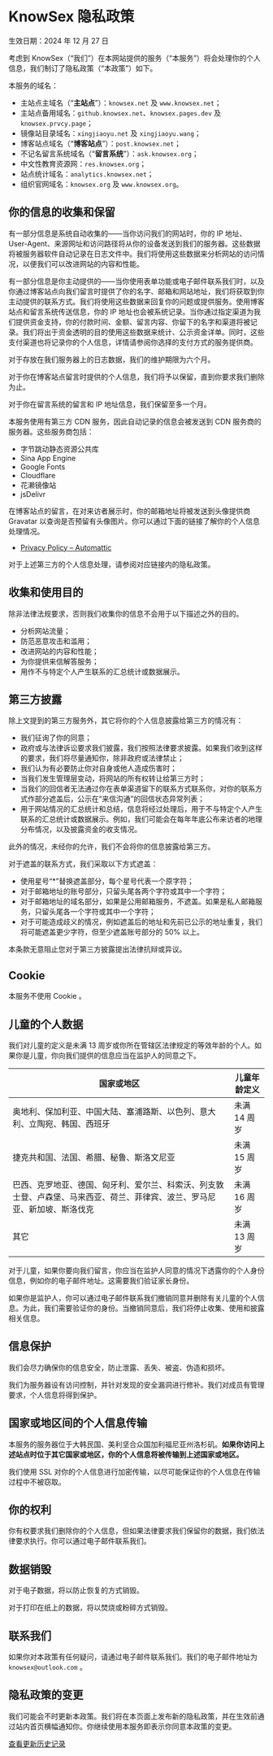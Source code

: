 # KnowSex 隐私政策

生效日期：2024 年 12 月 27 日

考虑到 KnowSex（“我们”）在本网站提供的服务（“本服务”）将会处理你的个人信息，我们制订了隐私政策（“本政策”）如下。

本服务的域名：

- 主站点主域名（“**主站点**”）：`knowsex.net` 及 `www.knowsex.net`；
- 主站点备用域名：`github.knowsex.net`、`knowsex.pages.dev` 及 `knowsex.prvcy.page`；
- 镜像站目录域名：`xingjiaoyu.net` 及 `xingjiaoyu.wang`；
- 博客站点域名（“**博客站点**”）：`post.knowsex.net`；
- 不记名留言系统域名（“**留言系统**”）：`ask.knowsex.org`；
- 中文性教育资源网：`res.knowsex.org`；
- 站点统计域名：`analytics.knowsex.net`；
- 组织官网域名：`knowsex.org` 及 `www.knowsex.org`。

## 你的信息的收集和保留

有一部分信息是系统自动收集的——当你访问我们的网站时，你的 IP 地址、User-Agent、来源网址和访问路径将从你的设备发送到我们的服务器。这些数据将被服务器软件自动记录在日志文件中。我们将使用这些数据来分析网站的访问情况，以便我们可以改进网站的内容和性能。

有一部分信息是你主动提供的——当你使用表单功能或电子邮件联系我们时，以及你通过博客站点向我们留言时提供了你的名字、邮箱和网站地址，我们将获取到你主动提供的联系方式。我们将使用这些数据来回复你的问题或提供服务。使用博客站点和留言系统传送信息，你的 IP 地址也会被系统记录。当你通过指定渠道为我们提供资金支持，你的付款时间、金额、留言内容、你留下的名字和渠道将被记录。我们将出于资金透明的目的使用这些数据来统计、公示资金详单。同时，这些支付渠道也将记录你的个人信息，详情请参阅你选择的支付方式的服务提供商。

对于存放在我们服务器上的日志数据，我们的维护期限为六个月。

对于你在博客站点留言时提供的个人信息，我们将予以保留，直到你要求我们删除为止。

对于你在留言系统的留言和 IP 地址信息，我们保留至多一个月。

本服务使用有第三方 CDN 服务，因此自动记录的信息会被发送到 CDN 服务商的服务器。这些服务商包括：

- 字节跳动静态资源公共库
- Sina App Engine
- Google Fonts
- Cloudflare
- 花濑镜像站
- jsDelivr

在博客站点的留言，在对来访者展示时，你的邮箱地址将被发送到头像提供商 Gravatar 以查询是否预留有头像图片。你可以通过下面的链接了解你的个人信息处理情况。

- [Privacy Policy – Automattic](https://automattic.com/privacy/)

对于上述第三方的个人信息处理，请参阅对应链接内的隐私政策。

## 收集和使用目的

除非法律法规要求，否则我们收集你的信息不会用于以下描述之外的目的。

- 分析网站流量；
- 防范恶意攻击和滥用；
- 改进网站的内容和性能；
- 为你提供来信解答服务；
- 用作不与特定个人产生联系的汇总统计或数据展示。

## 第三方披露

除上文提到的第三方服务外，其它将你的个人信息披露给第三方的情况有：

- 我们征询了你的同意；
- 政府或与法律诉讼要求我们披露，我们按照法律要求披露。如果我们收到这样的要求，我们将尽量通知你，除非政府或法律禁止；
- 我们认为有必要防止你对自身或他人造成伤害时；
- 当我们发生管理层变动，将网站的所有权转让给第三方时；
- 当我们的回信者无法通过你在表单渠道留下的联系方式联系你，对你的联系方式作部分遮盖后，公示在“来信沟通”的回信状态异常列表；
- 用于网站情况的汇总统计和总结，信息将经过处理后，用于不与特定个人产生联系的汇总统计或数据展示。例如，我们可能会在每年年底公布来访者的地理分布情况，以及披露资金的收支情况。

此外的情况，未经你的允许，我们不会将你的信息披露给第三方。

对于遮盖的联系方式，我们采取以下方式遮盖：

- 使用星号“*”替换遮盖部分，每个星号代表一个原字符；
- 对于邮箱地址的账号部分，只留头尾各两个字符或其中一个字符；
- 对于邮箱地址的域名部分，如果是公用邮箱服务，不遮盖。如果是私人邮箱服务，只留头尾各一个字符或其中一个字符；
- 对于可能造成歧义的情况，例如遮盖后的地址和先前已公示的地址重复，我们将可能遮盖更少字符，但至少遮盖账号部分的 50% 以上。

本条款无意阻止您对于第三方披露提出法律抗辩或异议。

## Cookie

本服务不使用 Cookie 。

## 儿童的个人数据

我们对儿童的定义是未满 13 周岁或你所在管辖区法律规定的等效年龄的个人。如果你是儿童，你向我们提供的信息应当在监护人的同意之下。

| 国家或地区                                                                                                                 | 儿童年龄定义 |
| -------------------------------------------------------------------------------------------------------------------------- | ------------ |
| 奥地利、保加利亚、中国大陆、塞浦路斯、以色列、意大利、立陶宛、韩国、西班牙                                                 | 未满 14 周岁 |
| 捷克共和国、法国、希腊、秘鲁、斯洛文尼亚                                                                                   | 未满 15 周岁 |
| 巴西、克罗地亚、德国、匈牙利、爱尔兰、科索沃、列支敦士登、卢森堡、马来西亚、荷兰、菲律宾、波兰、罗马尼亚、新加坡、斯洛伐克 | 未满 16 周岁 |
| 其它                                                                                                                       | 未满 13 周岁 |

对于儿童，如果你要向我们留言，你应当在监护人同意的情况下透露你的个人身份信息，例如你的电子邮件地址。这需要我们验证家长身份。

如果你是监护人，你可以通过电子邮件联系我们撤销同意并删除有关儿童的个人信息。为此，我们需要验证你的身份。当撤销同意后，我们将停止收集、使用和披露相关信息。

## 信息保护

我们会尽力确保你的信息安全，防止泄露、丢失、被盗、伪造和损坏。

我们为服务器设有访问控制，并针对发现的安全漏洞进行修补。我们对成员有管理要求，个人信息将得到保护。

## 国家或地区间的个人信息传输

本服务的服务器位于大韩民国、美利坚合众国加利福尼亚州洛杉矶。**如果你访问上述站点时位于其它国家或地区，你的个人信息将被传输到上述国家或地区。**

我们使用 SSL 对你的个人信息进行加密传输，以尽可能保证你的个人信息在传输过程中不被窃取。

## 你的权利

你有权要求我们删除你的个人信息，但如果法律要求我们保留你的数据，我们依法律要求执行。你可以通过电子邮件联系我们。

## 数据销毁

对于电子数据，将以防止恢复的方式销毁。

对于打印在纸上的数据，将以焚烧或粉碎方式销毁。


## 联系我们

如果你对本政策有任何疑问，请通过电子邮件联系我们。我们的电子邮件地址为 `knowsex@outlook.com` 。

## 隐私政策的变更

我们可能会不时更新本政策。我们将在本页面上发布新的隐私政策，并在生效前通过站内首页横幅通知你。你继续使用本服务即表示你同意本政策的变更。

[查看更新历史记录](https://github.com/knowsex/knowsex.github.io/commits/main/privacy_policy.md)